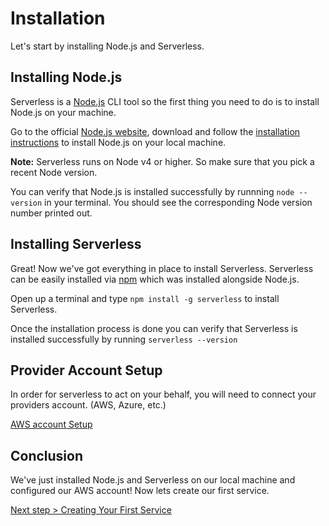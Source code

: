 <!--
title: Installing Serverless
menuText: Installation
description: How to install Serverless
layout: Doc
-->

# Installation

Let's start by installing Node.js and Serverless.

## Installing Node.js

Serverless is a [Node.js](https://nodejs.org) CLI tool so the first thing you need to do is to install Node.js on your machine.

Go to the official [Node.js website](https://nodejs.org), download and follow the [installation instructions](https://nodejs.org/en/download/) to install Node.js on your local machine.

**Note:** Serverless runs on Node v4 or higher. So make sure that you pick a recent Node version.

You can verify that Node.js is installed successfully by runnning `node --version` in your terminal. You should see the corresponding Node version number printed out.

## Installing Serverless

Great! Now we've got everything in place to install Serverless. Serverless can be easily installed via
[npm](https://npmjs.org) which was installed alongside Node.js.

Open up a terminal and type `npm install -g serverless` to install Serverless.

Once the installation process is done you can verify that Serverless is installed successfully by running `serverless --version`

## Provider Account Setup

In order for serverless to act on your behalf, you will need to connect your providers account. (AWS, Azure, etc.)

[AWS account Setup](../02-providers/aws/01-setup.md)

## Conclusion

We've just installed Node.js and Serverless on our local machine and configured our AWS account! Now lets create our first service.

[Next step > Creating Your First Service](./02-creating-services.md)
